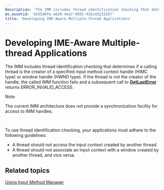 ```yaml
---
Description: 'The IMM includes thread identification checking that determines if a calling thread is the creator of a specified input method context handle (HIMC type) or window handle (HWND type).'
ms.assetid: 'da55d6fe-a620-4ea7-9055-91bcd3233267'
title: 'Developing IME-Aware Multiple-thread Applications'
---
```


# Developing IME-Aware Multiple-thread Applications

The IMM includes thread identification checking that determines if a calling thread is the creator of a specified input method context handle (HIMC type) or window handle (HWND type). If the thread is not the creator of the handle, the called IMM function fails and a subsequent call to [**GetLastError**](base.getlasterror) returns ERROR\_INVALID\_ACCESS.

> [!Note]  
> The current IMM architecture does not provide a synchronization facility for access to IMM handles.

 

To use thread identification checking, your applications must adhere to the following guidelines:

-   A thread should not access the input context created by another thread.
-   A thread should not associate an input context with a window created by another thread, and vice versa.

## Related topics

<dl> <dt>

[Using Input Method Manager](using-input-method-manager.md)
</dt> </dl>

 

 




